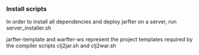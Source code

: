 ### Install scripts

In order to install all dependencies and deploy jarfter on a server, run server_installer.sh

jarfter-template and warfter-ws represent the project templates required by the compiler scripts clj2jar.sh and clj2war.sh
